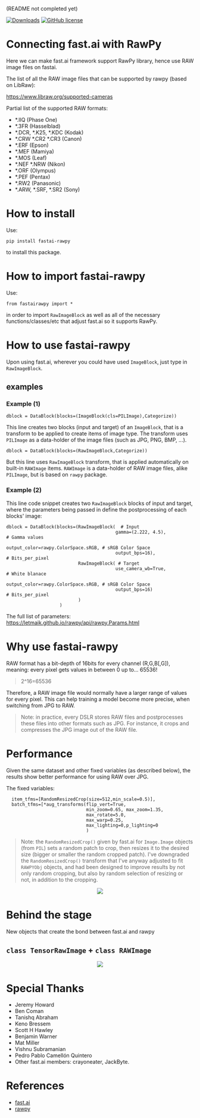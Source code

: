 (README not completed yet)


[![Downloads](https://static.pepy.tech/personalized-badge/fastai-rawpy?period=total&units=international_system&left_color=black&right_color=orange&left_text=Downloads)](https://pepy.tech/project/fastai-rawpy)
[![GitHub license](https://img.shields.io/github/license/lejrn/fastai-RawPy)](https://github.com/lejrn/fastai-RawPy/blob/main/LICENSE)

# Connecting fast.ai with RawPy
Here we can make fast.ai framework support RawPy library, hence use RAW image files on fastai.

The list of all the RAW image files that can be supported by rawpy (based on LibRaw):

https://www.libraw.org/supported-cameras

Partial list of the supported RAW formats:
- *.IIQ (Phase One) 
- *.3FR (Hasselblad)
- *.DCR, *.K25, *.KDC (Kodak) 
- *.CRW *.CR2 *.CR3 (Canon) 
- *.ERF (Epson) 
- *.MEF (Mamiya) 
- *.MOS (Leaf) 
- *.NEF *.NRW (Nikon) 
- *.ORF (Olympus) 
- *.PEF (Pentax)
- *.RW2 (Panasonic)
- *.ARW, *.SRF, *.SR2 (Sony)

# How to install
Use:

```pip install fastai-rawpy```

to install this package.

# How to import fastai-rawpy

Use:

```from fastairawpy import *```

in order to import `RawImageBlock` as well as all of the necessary functions/classes/etc that adjust fast.ai so it supports RawPy.

# How to use fastai-rawpy

Upon using fast.ai, wherever you could have used `ImageBlock`, just type in `RawImageBlock`.

## examples

### Example (1)

```
dblock = DataBlock(blocks=(ImageBlock(cls=PILImage),Categorize))
```
This line creates two blocks (input and target) of an `ImageBlock`, that is a transform to be applied to create items of image type. The transform uses `PILImage` as a data-holder of the image files (such as JPG, PNG, BMP, ...).


```
dblock = DataBlock(blocks=(RawImageBlock,Categorize))
```

But this line uses `RawImageBlock` transform, that is applied automatically on built-in `RAWImage` items. `RAWImage` is a data-holder of RAW image files, alike `PILImage`, but is based on `rawpy` package.


### Example (2)

This line code snippet creates two `RawImageBlock` blocks of input and target, where the parameters being passed in define the postprocessing of each blocks' image:

```
dblock = DataBlock(blocks=(RawImageBlock(  # Input
                                         gamma=(2.222, 4.5),                 # Gamma values
                                         output_color=rawpy.ColorSpace.sRGB, # sRGB Color Space
                                         output_bps=16),                     # Bits_per_pixel 
                           RawImageBlock( # Target
                                         use_camera_wb=True,                 # White blanace
                                         output_color=rawpy.ColorSpace.sRGB, # sRGB Color Space
                                         output_bps=16)                      # Bits_per_pixel 
                           )
                    )
```

The full list of parameters: https://letmaik.github.io/rawpy/api/rawpy.Params.html

# Why use fastai-rawpy

RAW format has a bit-depth of 16bits for every channel (R,G,B[,G]), meaning: every pixel gets values in between 0 up to... 65536!
> 2^16=65536

Therefore, a RAW image file would normally have a larger range of values for every pixel. This can help training a model become more precise, when switching from JPG to RAW.
> Note: in practice, every DSLR stores RAW files and postprocesses these files into other formats such as JPG. For instance, it crops and compresses the JPG image out of the RAW file.

# Performance

Given the same dataset and other fixed variables (as described below), the results show better performance for using RAW over JPG.

The fixed variables:

```
  item_tfms=[RandomResizedCrop(size=512,min_scale=0.5)],
  batch_tfms=[*aug_transforms(flip_vert=True,
                              min_zoom=0.65, max_zoom=1.35, 
                              max_rotate=5.0,
                              max_warp=0.25, 
                              max_lighting=0,p_lighting=0
                              )
```

> Note: the `RandomResizedCrop()` given by fast.ai for `Image.Image` objects (from `PIL`) sets a random patch to crop, then resizes it to the desired size (bigger or smaller the random cropped patch). I've downgraded the `RandomResizedCrop()` transform that I've anyway adjusted to fit `RAWPYObj` objects, and had been designed to improve results by not only random cropping, but also by random selection of resizing or not, in addition to the cropping.

<p align="center">
  <img src="./SVGs/RAWvsJPG_SSIM.svg">
</p>

# Behind the stage

New objects that create the bond between fast.ai and rawpy

## `class TensorRawImage` + `class RAWImage`

<p align="center">
  <img src="./SVGs/RawImageBlock__.svg">
</p>

# Special Thanks
- Jeremy Howard
- Ben Coman
- Tanishq Abraham
- Keno Bressem
- Scott H Hawley
- Benjamin Warner
- Mat Miller
- Vishnu Subramanian
- Pedro Pablo Camellón Quintero
- Other fast.ai members: crayoneater, JackByte.

# References
- [fast.ai](https://github.com/fastai)
- [rawpy](https://github.com/letmaik/rawpy)
